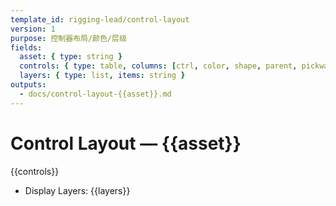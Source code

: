 ```yaml
---
template_id: rigging-lead/control-layout
version: 1
purpose: 控制器布局/颜色/层级
fields:
  asset: { type: string }
  controls: { type: table, columns: [ctrl, color, shape, parent, pickwalk, notes] }
  layers: { type: list, items: string }
outputs:
  - docs/control-layout-{{asset}}.md
---
```


# Control Layout — {{asset}}

{{controls}}

- Display Layers: {{layers}}
